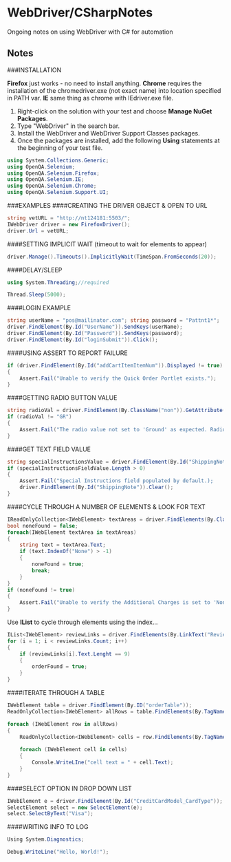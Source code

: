 # WebDriver/CSharpNotes
Ongoing notes on using WebDriver with C# for automation

Notes
-----

###INSTALLATION

**Firefox** just works - no need to install anything. **Chrome** requires the installation of the chromedriver.exe (not exact name) into location specified in PATH var. **IE** same thing as chrome with IEdriver.exe file.


1. Right-click on the solution with your test and choose **Manage NuGet Packages**.
2. Type "WebDriver" in the search bar.
3. Install the WebDriver and WebDriver Support Classes packages.
4. Once the packages are installed, add the following **Using** statements at the beginning of your test file.
```c#
using System.Collections.Generic;
using OpenQA.Selenium;
using OpenQA.Selenium.Firefox;
using OpenQA.Selenium.IE;
using OpenQA.Selenium.Chrome;
using OpenQA.Selenium.Support.UI;
```

###EXAMPLES
####CREATING THE DRIVER OBJECT & OPEN TO URL
```c#
string vetURL = "http://nt124181:5503/";
IWebDriver driver = new FirefoxDriver();
driver.Url = vetURL;
```
	
####SETTING IMPLICIT WAIT (timeout to wait for elements to appear)
```c#
driver.Manage().Timeouts().ImplicitlyWait(TimeSpan.FromSeconds(20));
```

####DELAY/SLEEP
```c#
using System.Threading;//required

Thread.Sleep(5000);
```

####LOGIN EXAMPLE
```c#
string userName = "pos@mailinator.com"; string password = "Pattnt1*";
driver.FindElement(By.Id("UserName")).SendKeys(userName);
driver.FindElement(By.Id("Password")).SendKeys(password);
driver.FindElement(By.Id("loginSubmit")).Click();
```
	
####USING ASSERT TO REPORT FAILURE
```c#
if (driver.FindElement(By.Id("addCartItemItemNum")).Displayed != true)
{
	Assert.Fail("Unable to verify the Quick Order Portlet exists.");
}
```
	
####GETTING RADIO BUTTON VALUE
```c#
string radioVal = driver.FindElement(By.ClassName("non")).GetAttribute("value");
if (radioVal != "GR")
{
	Assert.Fail("The radio value not set to 'Ground' as expected. Radio val = " + radioVal);
}
```
	
####GET TEXT FIELD VALUE
```c#
string specialInstructionsValue = driver.FindElement(By.Id("ShippingNote")).Text;
if (specialInstructionsFieldValue.Length > 0)
{
	Assert.Fail("Special Instructions field populated by default.);
	driver.FindElement(By.Id("ShippingNote")).Clear();
}
```
	
####CYCLE THROUGH A NUMBER OF ELEMENTS & LOOK FOR TEXT
```c#
IReadOnlyCollection<IWebElement> textAreas = driver.FindElements(By.ClassName("contentAreaText"));
bool noneFound = false;
foreach(IWebElement textArea in textAreas)
{
	string text = textArea.Text;
	if (text.IndexOf("None") > -1)
	{
		noneFound = true;
		break;
	}
}
if (noneFound != true)
{
	Assert.Fail("Unable to verify the Additional Charges is set to 'None'.");
}
```

Use **IList** to cycle through elements using the index...
```c#
IList<IWebElement> reviewLinks = driver.FindElements(By.LinkText("Review"));
for (i = 1; i < reviewLinks.Count; i++)
{
    if (reviewLinks[i].Text.Lenght == 9)
    {
    	orderFound = true;
    }
}
```

####ITERATE THROUGH A TABLE
```c#
IWebElement table = driver.FindElement(By.ID("orderTable"));
ReadOnlyCollection<IWebElement> allRows = table.FindElements(By.TagName("tr"));

foreach (IWebElement row in allRows)
{
    ReadOnlyCollection<IWebElement> cells = row.FindElements(By.TagName("td"));
    
    foreach (IWebElement cell in cells)
    {
        Console.WriteLIne("cell text = " + cell.Text);
    }
}

```

####SELECT OPTION IN DROP DOWN LIST
```c#
IWebElement e = driver.FindElement(By.Id("CreditCardModel_CardType"));
SelectElement select = new SelectElement(e);
select.SelectByText("Visa");
```

####WRITING INFO TO LOG
```c#
Using System.Diagnostics;

Debug.WriteLine("Hello, World!");
```
